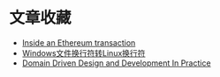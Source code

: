 # 文章收藏
- [Inside an Ethereum transaction](https://medium.com/@codetractio/inside-an-ethereum-transaction-fa94ffca912f)
- [Windows文件换行符转Linux换行符](https://blog.csdn.net/cjf_iceking/article/details/47836201)
- [Domain Driven Design and Development In Practice
](https://www.infoq.com/articles/ddd-in-practice)